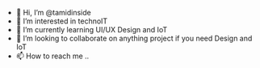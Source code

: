 - 👋 Hi, I’m @tamidinside
- 👀 I’m interested in technoIT
- 🌱 I’m currently learning UI/UX Design and IoT
- 💞️ I’m looking to collaborate on anything project if you need Design and IoT
- 📫 How to reach me .. 

<!---
tamidinside/tamidinside is a ✨ special ✨ repository because its `README.md` (this file) appears on your GitHub profile.
You can click the Preview link to take a look at your changes.
--->
